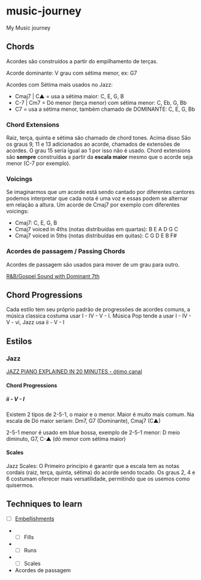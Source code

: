 # music-journey
My Music journey


## Chords

Acordes são construídos a partir do empilhamento de terças.

Acorde dominante: V grau com sétima menor, ex: G7


Acordes com Sétima mais usados no Jazz:
- Cmaj7 | C▲ = usa a sétima maior: C, E, G, B
- C-7 | Cm7 = Dó menor (terça menor) com sétima menor: C, Eb, G, Bb
- C7 = usa a sétima menor, também chamado de DOMINANTE: C, E, G, Bb

### Chord Extensions

Raiz, terça, quinta e sétima são chamado de chord tones.
Acima disso São os graus 9, 11 e 13 adicionados ao acorde, chamados de extensões de acordes. O grau 15 seria igual ao 1 por isso não é usado.
Chord extensions são **sempre** construídas a partir da **escala maior** mesmo que o acorde seja menor (C-7 por exemplo).

### Voicings

Se imaginarmos que um acorde está sendo cantado por diferentes cantores podemos interpretar que cada nota é uma voz e essas podem se alternar em relação a altura.
Um acorde de Cmaj7 por exemplo com diferentes voicings:
- Cmaj7: C, E, G, B
- Cmaj7 voiced in 4ths (notas distribuídas em quartas): B E A D G C
- Cmaj7 voiced in 5ths (notas distribuídas em quitas): C G D E B F#


### Acordes de passagem / Passing Chords

Acordes de passagem são usados para mover de um grau para outro.

[R&B/Gospel Sound with Dominant 7th](https://www.youtube.com/watch?v=6rA7M5hC_K0)

## Chord Progressions

Cada estilo tem seu próprio padrão de progressões de acordes comuns, a música classica costuma usar I - IV - V - I. Música Pop tende a usar I - IV - V - vi, Jazz usa ii - V - I


## Estilos

### Jazz

[JAZZ PIANO EXPLAINED IN 20 MINUTES - ótimo canal ](https://www.youtube.com/watch?v=RpObAWZ0SKM&t=67s)

#### Chord Progressions

##### ii - V - I

Existem 2 tipos de 2-5-1, o maior e o menor. Maior é muito mais comum.
Na escala de Dó maior seriam: Dm7, G7 (Dominante), Cmaj7 (C▲)

2-5-1 menor é usado em blue bossa, exemplo de 2-5-1 menor:
D meio diminuto, G7, C-▲ (dó menor com sétima maior)

#### Scales

Jazz Scales:
O Primeiro princípio é garantir que a escala tem as notas cordais (raiz, terça, quinta, sétima) do acorde sendo tocado.
Os graus 2, 4 e 6 costumam oferecer mais versatilidade, permitindo que os usemos como quisermos.

## Techniques to learn

- [ ] [Embellishments](https://www.udemy.com/course/piano-embellishments/)
- - [ ] Fills 
- - [ ] Runs
- - [ ] Scales
- Acordes de passagem
